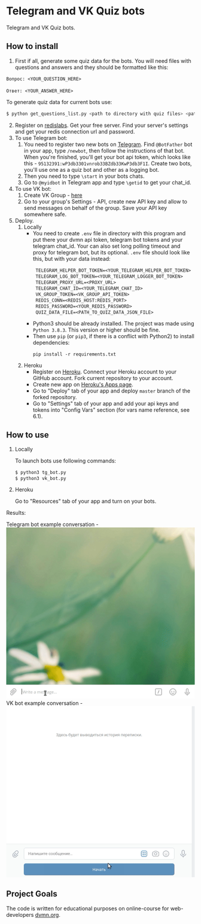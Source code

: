 # Telegram and VK Quiz bots

Telegram and VK Quiz bots.

## How to install


1. First if all, generate some quiz data for the bots. You will need files with questions and answers and they should be formatted like this:
```
Вопрос: <YOUR_QUESTION_HERE>

Ответ: <YOUR_ANSWER_HERE>

```
To generate quiz data for current bots use:
```bash
$ python get_questions_list.py <path to directory with quiz files> <path to json file to save quiz data>
```
2. Register on [redislabs](https://redislabs.com/). Get your free server. Find your server's settings and get your redis connection url and password.
3. To use Telegram bot:
    1. You need to register two new bots on [Telegram](https://telegram.org/). Find `@BotFather` bot in your app, type `/newbot`, then follow the instructions of that bot. When you're finished, you'll get your bot api token, which looks like this - `95132391:wP3db3301vnrob33BZdb33KwP3db3F1I`. Create two bots, you'll use one as a quiz bot and other as a logging bot.
    2. Then you need to type `\start` in your bots chats.
    3. Go to `@myidbot` in Telegram app and type `\getid` to get your chat_id.
4. To use VK bot:
    1. Create VK Group - [here](https://vk.com/groups_create)
    2. Go to your group's Settings - API, create new API key and allow to send messages on behalf of the group. Save your API key somewhere safe.
6. Deploy.
    1. Locally
        - You need to create `.env` file in directory with this program and put there your dvmn api token, telegram bot tokens and your telegram chat_id. Your can also set long polling timeout and proxy for telegram bot, but its optional. `.env` file should look like this, but with your data instead:
            ```
             TELEGRAM_HELPER_BOT_TOKEN=<YOUR_TELEGRAM_HELPER_BOT_TOKEN>
             TELEGRAM_LOG_BOT_TOKEN=<YOUR_TELEGRAM_LOGGER_BOT_TOKEN>
             TELEGRAM_PROXY_URL=<PROXY_URL>
             TELEGRAM_CHAT_ID=<YOUR_TELEGRAM_CHAT_ID>
             VK_GROUP_TOKEN=<VK_GROUP_API_TOKEN>
             REDIS_CONN=<REDIS_HOST:REDIS_PORT>
             REDIS_PASSWORD=<YOUR_REDIS_PASSWORD>
             QUIZ_DATA_FILE=<PATH_TO_QUIZ_DATA_JSON_FILE>
            ```
        - Python3 should be already installed. The project was made using `Python 3.8.3`. This version or higher should be fine.
        - Then use `pip` (or `pip3`, if there is a conflict with Python2) to install dependencies:
            ```
            pip install -r requirements.txt
            ```
    2. Heroku
        - Register on [Heroku](https://www.heroku.com/). Connect your Heroku account to your GitHub account. Fork current repository to your account.
        - Create new app on [Heroku's Apps page](https://dashboard.heroku.com/apps).
        - Go to "Deploy" tab of your app and deploy `master` branch of the forked repository.
        - Go to "Settings" tab of your app and add your api keys and tokens into "Config Vars" section (for vars name reference, see 6.1).


## How to use

1. Locally
    
    To launch bots use following commands:
    ```
    $ python3 tg_bot.py
    $ python3 vk_bot.py 
    ```
2. Heroku

    Go to "Resources" tab of your app and turn on your bots.
    
Results:

Telegram bot example conversation - ![](docs/img/tg_quiz_bot.gif)
VK bot example conversation - ![](docs/img/vk_quiz_bot.gif)

## Project Goals

The code is written for educational purposes on online-course for web-developers [dvmn.org](https://dvmn.org/).

